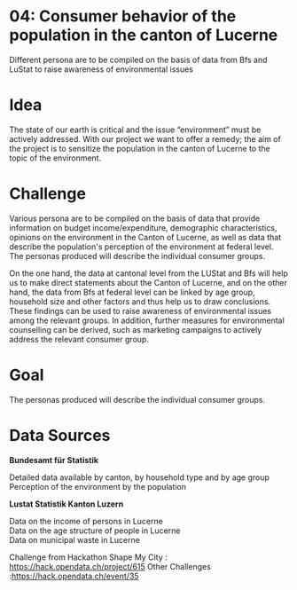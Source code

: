 # 04: Consumer behavior of the population in the canton of Lucerne
Different persona are to be compiled on the basis of data from Bfs and LuStat to raise awareness of environmental issues


# Idea
The state of our earth is critical and the issue “environment” must be actively addressed. With our project we want to offer a remedy; the aim of the project is to sensitize the population in the canton of Lucerne to the topic of the environment.

# Challenge
Various persona are to be compiled on the basis of data that provide information on budget income/expenditure, demographic characteristics, opinions on the environment in the Canton of Lucerne, as well as data that describe the population's perception of the environment at federal level. The personas produced will describe the individual consumer groups.

On the one hand, the data at cantonal level from the LUStat and Bfs will help us to make direct statements about the Canton of Lucerne, and on the other hand, the data from Bfs at federal level can be linked by age group, household size and other factors and thus help us to draw conclusions. These findings can be used to raise awareness of environmental issues among the relevant groups. In addition, further measures for environmental counselling can be derived, such as marketing campaigns to actively address the relevant consumer group. 

# Goal
The personas produced will describe the individual consumer groups.

# Data Sources
**Bundesamt für Statistik**

Detailed data available by canton, by household type and by age group
<br>Perception of the environment by the population

**Lustat Statistik Kanton Luzern**

Data on the income of persons in Lucerne
<br>Data on the age structure of people in Lucerne
<br>Data on municipal waste in Lucerne


Challenge from Hackathon Shape My City : https://hack.opendata.ch/project/615
Other Challenges :https://hack.opendata.ch/event/35
